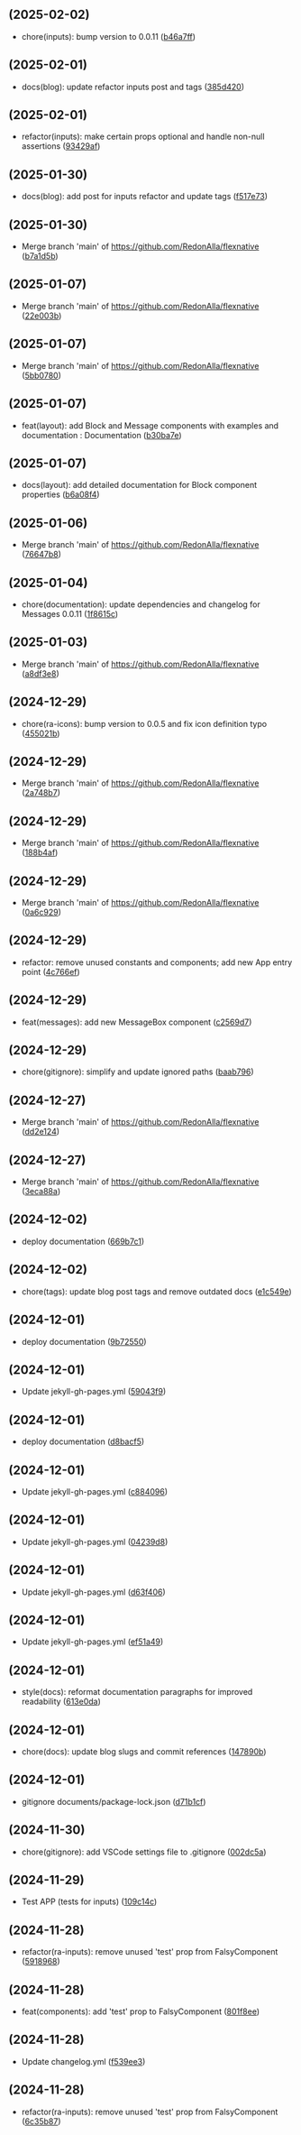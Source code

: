 ##  (2025-02-02)

* chore(inputs): bump version to 0.0.11 ([b46a7ff](https://github.com/RedonAlla/flexnative/commit/b46a7ff))



##  (2025-02-01)

* docs(blog): update refactor inputs post and tags ([385d420](https://github.com/RedonAlla/flexnative/commit/385d420))



##  (2025-02-01)

* refactor(inputs): make certain props optional and handle non-null assertions ([93429af](https://github.com/RedonAlla/flexnative/commit/93429af))



##  (2025-01-30)

* docs(blog): add post for inputs refactor and update tags ([f517e73](https://github.com/RedonAlla/flexnative/commit/f517e73))



##  (2025-01-30)

* Merge branch 'main' of https://github.com/RedonAlla/flexnative ([b7a1d5b](https://github.com/RedonAlla/flexnative/commit/b7a1d5b))



##  (2025-01-07)

* Merge branch 'main' of https://github.com/RedonAlla/flexnative ([22e003b](https://github.com/RedonAlla/flexnative/commit/22e003b))



##  (2025-01-07)

* Merge branch 'main' of https://github.com/RedonAlla/flexnative ([5bb0780](https://github.com/RedonAlla/flexnative/commit/5bb0780))



##  (2025-01-07)

* feat(layout): add Block and Message components with examples and documentation : Documentation ([b30ba7e](https://github.com/RedonAlla/flexnative/commit/b30ba7e))



##  (2025-01-07)

* docs(layout): add detailed documentation for Block component properties ([b6a08f4](https://github.com/RedonAlla/flexnative/commit/b6a08f4))



##  (2025-01-06)

* Merge branch 'main' of https://github.com/RedonAlla/flexnative ([76647b8](https://github.com/RedonAlla/flexnative/commit/76647b8))



##  (2025-01-04)

* chore(documentation): update dependencies and changelog for Messages 0.0.11 ([1f8615c](https://github.com/RedonAlla/flexnative/commit/1f8615c))



##  (2025-01-03)

* Merge branch 'main' of https://github.com/RedonAlla/flexnative ([a8df3e8](https://github.com/RedonAlla/flexnative/commit/a8df3e8))



##  (2024-12-29)

* chore(ra-icons): bump version to 0.0.5 and fix icon definition typo ([455021b](https://github.com/RedonAlla/flexnative/commit/455021b))



##  (2024-12-29)

* Merge branch 'main' of https://github.com/RedonAlla/flexnative ([2a748b7](https://github.com/RedonAlla/flexnative/commit/2a748b7))



##  (2024-12-29)

* Merge branch 'main' of https://github.com/RedonAlla/flexnative ([188b4af](https://github.com/RedonAlla/flexnative/commit/188b4af))



##  (2024-12-29)

* Merge branch 'main' of https://github.com/RedonAlla/flexnative ([0a6c929](https://github.com/RedonAlla/flexnative/commit/0a6c929))



##  (2024-12-29)

* refactor: remove unused constants and components; add new App entry point ([4c766ef](https://github.com/RedonAlla/flexnative/commit/4c766ef))



##  (2024-12-29)

* feat(messages): add new MessageBox component ([c2569d7](https://github.com/RedonAlla/flexnative/commit/c2569d7))



##  (2024-12-29)

* chore(gitignore): simplify and update ignored paths ([baab796](https://github.com/RedonAlla/flexnative/commit/baab796))



##  (2024-12-27)

* Merge branch 'main' of https://github.com/RedonAlla/flexnative ([dd2e124](https://github.com/RedonAlla/flexnative/commit/dd2e124))



##  (2024-12-27)

* Merge branch 'main' of https://github.com/RedonAlla/flexnative ([3eca88a](https://github.com/RedonAlla/flexnative/commit/3eca88a))



##  (2024-12-02)

* deploy documentation ([669b7c1](https://github.com/RedonAlla/flexnative/commit/669b7c1))



##  (2024-12-02)

* chore(tags): update blog post tags and remove outdated docs ([e1c549e](https://github.com/RedonAlla/flexnative/commit/e1c549e))



##  (2024-12-01)

* deploy documentation ([9b72550](https://github.com/RedonAlla/flexnative/commit/9b72550))



##  (2024-12-01)

* Update jekyll-gh-pages.yml ([59043f9](https://github.com/RedonAlla/flexnative/commit/59043f9))



##  (2024-12-01)

* deploy documentation ([d8bacf5](https://github.com/RedonAlla/flexnative/commit/d8bacf5))



##  (2024-12-01)

* Update jekyll-gh-pages.yml ([c884096](https://github.com/RedonAlla/flexnative/commit/c884096))



##  (2024-12-01)

* Update jekyll-gh-pages.yml ([04239d8](https://github.com/RedonAlla/flexnative/commit/04239d8))



##  (2024-12-01)

* Update jekyll-gh-pages.yml ([d63f406](https://github.com/RedonAlla/flexnative/commit/d63f406))



##  (2024-12-01)

* Update jekyll-gh-pages.yml ([ef51a49](https://github.com/RedonAlla/flexnative/commit/ef51a49))



##  (2024-12-01)

* style(docs): reformat documentation paragraphs for improved readability ([613e0da](https://github.com/RedonAlla/flexnative/commit/613e0da))



##  (2024-12-01)

* chore(docs): update blog slugs and commit references ([147890b](https://github.com/RedonAlla/flexnative/commit/147890b))



##  (2024-12-01)

* gitignore documents/package-lock.json ([d71b1cf](https://github.com/RedonAlla/flexnative/commit/d71b1cf))



##  (2024-11-30)

* chore(gitignore): add VSCode settings file to .gitignore ([002dc5a](https://github.com/RedonAlla/flexnative/commit/002dc5a))



##  (2024-11-29)

* Test APP (tests for inputs) ([109c14c](https://github.com/RedonAlla/flexnative/commit/109c14c))



##  (2024-11-28)

* refactor(ra-inputs): remove unused 'test' prop from FalsyComponent ([5918968](https://github.com/RedonAlla/flexnative/commit/5918968))



##  (2024-11-28)

* feat(components): add 'test' prop to FalsyComponent ([801f8ee](https://github.com/RedonAlla/flexnative/commit/801f8ee))



##  (2024-11-28)

* Update changelog.yml ([f539ee3](https://github.com/RedonAlla/flexnative/commit/f539ee3))



##  (2024-11-28)

* refactor(ra-inputs): remove unused 'test' prop from FalsyComponent ([6c35b87](https://github.com/RedonAlla/flexnative/commit/6c35b87))



